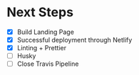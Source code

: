 # Next Steps

- [x] Build Landing Page
- [x] Successful deployment through Netlify
- [x] Linting + Prettier
- [ ] Husky
- [ ] Close Travis Pipeline
